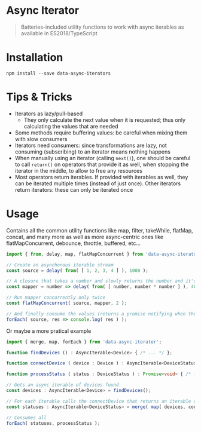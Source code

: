 # Async Iterator

> Batteries-included utility functions to work with async iterables as available in ES2018/TypeScript

# Installation
```shell
npm install --save data-async-iterators
```

# Tips & Tricks
 - Iterators as lazy/pull-based
    - They only calculate the next value when it is requested; thus only calculating the values that are needed
 - Some methods require buffering values: be careful when mixing them with slow consumers
 - Iterators need consumers: since transformations are lazy, not consuming (subscribing) to an iterator means nothing happens
 - When manually using an iterator (calling `next()`), one should be careful to call `return()` on operators that provide it as well, when stopping the iterator in the middle, to allow to free any resources
 - Most operators return iterables. If provided with iterables as well, they can be iterated multiple times (instead of just once). Other iterators return iterators: these can only be iterated once

# Usage
Contains all the common utility functions like map, filter, takeWhile, flatMap, concat, and many more as well as more async-centric ones
like flatMapConcurrent, debounce, throttle, buffered, etc...

```typescript
import { from, delay, map, flatMapConcurrent } from 'data-async-iterators';

// Create an asynchonous iterable stream
const source = delay( from( [ 1, 2, 3, 4 ] ), 1000 );

// A closure that takes a number and slowly returns the number and it's square
const mapper = number => delay( from( [ number, number * number ] ), 4000 );

// Run mapper concurrently only twice
const flatMapConcurrent( source, mapper, 2 );

// And finally consume the values (returns a promise notifying when the iterator ends)
forEach( source, res => console.log( res ) );
```

Or maybe a more pratical example
```typescript
import { merge, map, forEach } from 'data-async-iterator';

function findDevices () : AsyncIterable<Device> { /* ... */ };

function connectDevice ( device : Device ) : AsyncIterable<DeviceStatus> { /* ... */ };

function processStatus ( status : DeviceStatus ) : Promise<void> { /* ... */ };

// Gets an async iterable of devices found
const devices : AsyncIterable<Device> = findDevices();

// For each iterable calls the connectDevice that returns an iterable documenting the statuses changes of each device
const statuses : AsyncIterable<DeviceStatus> = merge( map( devices, connectDevice ) );

// Consumes all 
forEach( statuses, processStatus );
```

